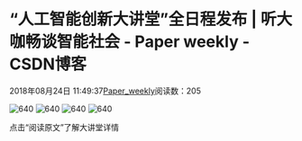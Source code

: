 
# “人工智能创新大讲堂”全日程发布 | 听大咖畅谈智能社会 - Paper weekly - CSDN博客


2018年08月24日 11:49:37[Paper_weekly](https://me.csdn.net/c9Yv2cf9I06K2A9E)阅读数：205


![640](https://ss.csdn.net/p?https://mmbiz.qpic.cn/mmbiz_jpg/AIR6eRePgjMSNUibaRq6lv74Lj9Z7sGxTDIvKP0urKYK54nwVgFPBIIEfgUsgTk46jca1WTYRiaTw6l0MLsx5Ggw/640)
![640](https://ss.csdn.net/p?https://mmbiz.qpic.cn/mmbiz_jpg/AIR6eRePgjMSNUibaRq6lv74Lj9Z7sGxTgABvCxWSSzzoUHSVLibIN1BwSmdeI2dfVtJATFu21j2XcV9oACwj7BQ/640)
![640](https://ss.csdn.net/p?https://mmbiz.qpic.cn/mmbiz_jpg/AIR6eRePgjMSNUibaRq6lv74Lj9Z7sGxTJHy5XR8g1TFsTLz0BMib4Ye7p1hibCc18pVSaib6J2e9sU02sFueFw9Ng/640)
![640](https://ss.csdn.net/p?https://mmbiz.qpic.cn/mmbiz_jpg/AIR6eRePgjMSNUibaRq6lv74Lj9Z7sGxT0fyGyyUhKtzDKicfZA8l4kDTEiaOVpAGuAz9zON5b3EZxuHzibOt3qmIg/640)


点击“阅读原文”了解大讲堂详情


